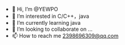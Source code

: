 - 👋 Hi, I’m @YEWPO
- 👀 I’m interested in C/C++，java
- 🌱 I’m currently learning java
- 💞️ I’m looking to collaborate on ...
- 📫 How to reach me 2398696309@qq.com
<!---
YEWPO/YEWPO is a ✨ special ✨ repository because its `README.md` (this file) appears on your GitHub profile.
You can click the Preview link to take a look at your changes.
--->
